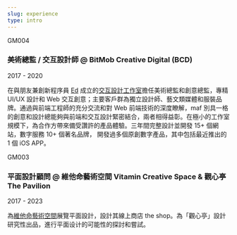 ```yaml
---
slug: experience
type: intro
---
```

<!-- discography -->

GM004
### 美術總監 / 交互設計師 @ BitMob Creative Digital (BCD)

2017 - 2020

在與朋友兼創新程序員 [Ed](https://edlee.me/) 成立的[交互設計工作室](https://www.bitmob.cc/)擔任美術總監和創意總監，專精 UI/UX 設計和 Web 交互創意；主要客戶群為獨立設計師、藝文類媒體和服裝品牌。通過與前端工程師的充分交流和對 Web 前端技術的深度瞭解，maf 別具一格的創意和設計總能夠與前端和交互設計緊密結合，兩者相得益彰。在極小的工作室規模下，為合作方帶來備受讚許的產品體驗。三年間完整設計並開發 15+ 個網站，數字服務 10+ 個著名品牌， 開發過多個原創數字產品，其中包括最近推出的 1 個 iOS APP。

GM003
### 平面設計顧問 @ 維他命藝術空間 Vitamin Creative Space & 觀心亭 The Pavilion

2017 - 2023

為[維他命藝術空間](http://www.vitamincreativespace.art/cn/)展覽平面設計，設計其線上商店 the shop。為「觀心亭」設計研究性出品，進行平面设计的可能性的探討和嘗試。


<!-- lang -->

